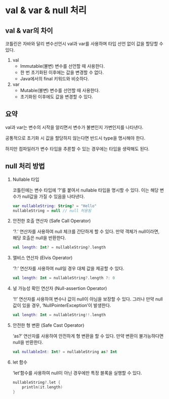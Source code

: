 # val & var & null 처리

## val & var의 차이

코틀린은 자바와 달리 변수선언시 val과 var를 사용하며 타입 선언 없이 값을 할당할 수 있다.

1. val
    - Immutable(불변) 변수를 선언할 때 사용한다.
    - 한 번 초기화된 이후에는 값을 변경할 수 없다.
    - Java에서의 final 키워드와 비슷하다.
2. var
    - Mutable(불변) 변수를 선언할 때 사용한다.
    - 초기화된 이후에도 값을 변경할 수 있다.

## 요약

val과 var는 변수의 시작을 알리면서 변수가 불변인지 가변인지를 나타낸다.

공통적으로 초기화 시 값을 할당하지 않는다면 반드시 type을 명시해야 한다.

하지만 컴파일러가 변수 타입을 추론할 수 있는 경우에는 타입을 생략해도 된다.

## null 처리 방법

1. Nullable 타입
    
    코틀린에는 변수 타입에 ‘?’를 붙여서 nullable 타입을 명시할 수 있다. 이는 해당 변수가 null값을 가질 수 있음을 나타낸다.
    
    ```kotlin
    var nullableString: String? = "Hello"
    nullableString = null // null 허용됨
    ```
    
2. 안전한 호출 연산자 (Safe Call Operator)
    
    ‘?.’ 연산자를 사용하여 null 체크를 간단하게 할 수 있다. 만약 객체가 null이라면, 해당 호출은 null을 반환한다.
    
    ```kotlin
    val length: Int? = nullableString?.length
    ```
    
3. 엘비스 연산자 (Elvis Operator)
    
    ‘?:’ 연산자를 사용하여 null일 경우 대체 값을 제공할 수 있다.
    
    ```kotlin
    val length: Int = nullableString?.length ?: 0
    ```
    
4. 널 가능성 확인 연산자 (Null-assertion Operator)
    
    ‘!!’ 연산자를 사용하여 변수나 값이 null이 아님을 보장할 수 있다. 그러나 만약 null값이 있을 경우, ‘NullPointerException’이 발생한다.
    
    ```kotlin
    val length: Int = nullableString!!.length
    ```
    
5. 안전한 형 변환 (Safe Cast Operator)
    
    ‘as?’ 연산자를 사용하여 안전하게 형 변환을 할 수 있다. 만약 변환이 불가능하다면 null을 반환한다.
    
    ```kotlin
    val nullableInt: Int? = nullableString as? Int
    ```
    
6. let 함수
    
    ‘let’함수를 사용하여 null이 아닌 경우에만 특정 블록을 실행할 수 있다.
    
    ```kotlin
    nullableString?.let {
        println(it.length)
    }
    ```
